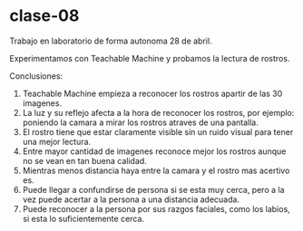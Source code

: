 # clase-08

Trabajo en laboratorio de forma autonoma 28 de abril.

Experimentamos con Teachable Machine y probamos la lectura de rostros.

Conclusiones:
1. Teachable Machine empieza a reconocer los rostros apartir de las 30 imagenes.
2. La luz y su reflejo afecta a la hora de reconocer los rostros, por ejemplo: poniendo la camara a mirar los rostros atraves de una pantalla.
3. El rostro tiene que estar claramente visible sin un ruido visual para tener una mejor lectura.
4. Entre mayor cantidad de imagenes reconoce mejor los rostros aunque no se vean en tan buena calidad.
5. Mientras menos distancia haya entre la camara y el rostro mas acertivo es.
6. Puede llegar a confundirse de persona si se esta muy cerca, pero a la vez puede acertar a la persona a una distancia adecuada.
7. Puede reconocer a la persona por sus razgos faciales, como los labios, si esta lo suficientemente cerca.
